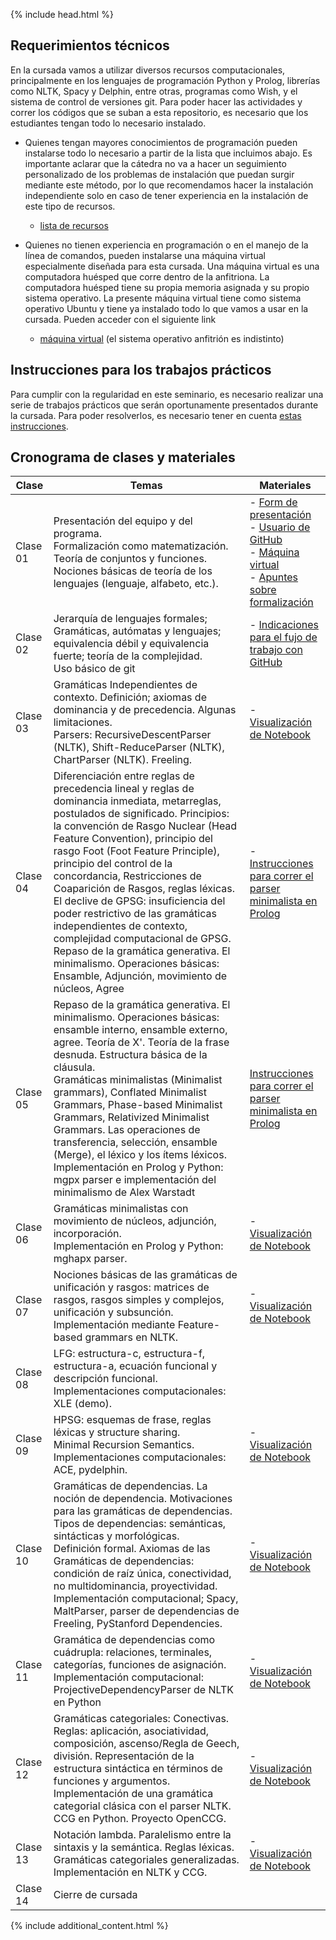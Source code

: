 {% include head.html %}

## Requerimientos técnicos

En la cursada vamos a utilizar diversos recursos computacionales, principalmente en los lenguajes de programación Python y Prolog, librerías como NLTK, Spacy y Delphin, entre otras, programas como Wish, y el sistema de control de versiones git. Para poder hacer las actividades y correr los códigos que se suban a esta repositorio, es necesario que los estudiantes tengan todo lo necesario instalado.

- Quienes tengan mayores conocimientos de programación pueden instalarse todo lo necesario a partir de la lista que incluimos abajo. Es importante aclarar que la cátedra no va a hacer un seguimiento personalizado de los problemas de instalación que puedan surgir mediante este método, por lo que recomendamos hacer la instalación independiente solo en caso de tener experiencia en la instalación de este tipo de recursos.
    - [lista de recursos](./Instructivos/recursos.md)

- Quienes no tienen experiencia en programación o en el manejo de la línea de comandos, pueden instalarse una máquina virtual especialmente diseñada para esta cursada. Una máquina virtual es una computadora huésped que corre dentro de la anfitriona. La computadora huésped tiene su propia memoria asignada y su propio sistema operativo. La presente máquina virtual tiene como sistema operativo Ubuntu y tiene ya instalado todo lo que vamos a usar en la cursada. Pueden acceder con el siguiente link
    - [máquina virtual](./Instructivos/tutorialmv.pdf) (el sistema operativo anfitrión es indistinto)

## Instrucciones para los trabajos prácticos
Para cumplir con la regularidad en este seminario, es necesario realizar una serie de trabajos prácticos que serán oportunamente presentados durante la cursada. Para poder resolverlos, es necesario tener en cuenta [estas instrucciones](./Instructivos/flujo_de_trabajo.md).

## Cronograma de clases y materiales


| Clase | Temas | Materiales |
| ------ | ------ | ------ |
| Clase 01 | Presentación del equipo y del programa.<br>Formalización como matematización. Teoría de conjuntos y funciones. Nociones básicas de teoría de los lenguajes (lenguaje, alfabeto, etc.). | - [Form de presentación](https://docs.google.com/forms/d/1KPm1NavIN9sPfl7bTirTtNs-BcgAO1jZvV2TAurPuyE/prefill)<br>- [Usuario de GitHub](./Instructivos/github_user.md)<br>- [Máquina virtual](./Instructivos/tutorialmv.pdf)<br> - [Apuntes sobre formalización]() |
| Clase 02 | Jerarquía de lenguajes formales; Gramáticas, autómatas y lenguajes; equivalencia débil y equivalencia fuerte; teoría de la complejidad.<br>Uso básico de git | - [Indicaciones para el fujo de trabajo con GitHub](./Instructivos/flujo_de_trabajo.md) |
| Clase 03 | Gramáticas Independientes de contexto. Definición; axiomas de dominancia y de precedencia. Algunas limitaciones.<br>Parsers: RecursiveDescentParser (NLTK), Shift-ReduceParser (NLTK), ChartParser (NLTK). Freeling. | - [Visualización de Notebook](Clase-03/Clase-03-jupyter.md) |
| Clase 04 | Diferenciación entre reglas de precedencia lineal y reglas de dominancia inmediata, metarreglas, postulados de significado. Principios: la convención de Rasgo Nuclear (Head Feature Convention), principio del rasgo Foot (Foot Feature Principle), principio del control de la concordancia, Restricciones de Coaparición de Rasgos, reglas léxicas.<br>El declive de GPSG: insuficiencia del poder restrictivo de las gramáticas independientes de contexto, complejidad computacional de GPSG. Repaso de la gramática generativa. El minimalismo. Operaciones básicas: Ensamble, Adjunción, movimiento de núcleos, Agree | - [Instrucciones para correr el parser minimalista en Prolog](Clase-05/ParserMinimalistaStabler1/instructions.md) |
| Clase 05 | Repaso de la gramática generativa. El minimalismo. Operaciones básicas: ensamble interno, ensamble externo, agree. Teoría de X'. Teoría de la frase desnuda. Estructura básica de la cláusula. <br>Gramáticas minimalistas (Minimalist grammars), Conflated Minimalist Grammars, Phase-based Minimalist Grammars, Relativized Minimalist Grammars. Las operaciones de transferencia, selección, ensamble (Merge), el léxico y los ítems léxicos.<br>Implementación en Prolog y Python: mgpx parser e implementación del minimalismo de Alex Warstadt | [Instrucciones para correr el parser minimalista en Prolog](Clase-06/ParserMinimalistaStabler2/instructions.md) |
| Clase 06 | Gramáticas minimalistas con movimiento de núcleos, adjunción, incorporación.<br>Implementación en Prolog y Python: mghapx parser. | - [Visualización de Notebook](Clase-07/Clase-07-jupyter.md) |
| Clase 07 | Nociones básicas de las gramáticas de unificación y rasgos: matrices de rasgos, rasgos simples y complejos, unificación y subsunción.<br>Implementación mediante Feature-based grammars en NLTK. | - [Visualización de Notebook](Clase-08/Clase-08-jupyter.md) |
| Clase 08 | LFG: estructura-c, estructura-f, estructura-a, ecuación funcional y descripción funcional. Implementaciones computacionales: XLE (demo). | |
| Clase 09 | HPSG: esquemas de frase, reglas léxicas y structure sharing.<br>Minimal Recursion Semantics.<br>Implementaciones computacionales: ACE, pydelphin. | - [Visualización de Notebook](Clase-09/Clase-09-jupyter.md) |
| Clase 10 | Gramáticas de dependencias. La noción de dependencia. Motivaciones para las gramáticas de dependencias. Tipos de dependencias: semánticas, sintácticas y morfológicas.<br>Definición formal. Axiomas de las Gramáticas de dependencias: condición de raíz única, conectividad, no multidominancia, proyectividad. <br>Implementación computacional; Spacy, MaltParser, parser de dependencias de Freeling, PyStanford Dependencies. | - [Visualización de Notebook](Clase-10/Clase-10-jupyter.md) |
| Clase 11 | Gramática de dependencias como cuádrupla: relaciones, terminales, categorías, funciones de asignación.<br>Implementación computacional: ProjectiveDependencyParser de NLTK en Python | - [Visualización de Notebook](Clase-11/Clase-11-jupyter.md) |
| Clase 12 | Gramáticas categoriales: Conectivas. Reglas: aplicación, asociatividad, composición, ascenso/Regla de Geech, división. Representación de la estructura sintáctica en términos de funciones y argumentos.<br>Implementación de una gramática categorial clásica con el parser NLTK. CCG en Python. Proyecto OpenCCG.| - [Visualización de Notebook](Clase-12/Clase-12-jupyter.md) |
| Clase 13 | Notación lambda. Paralelismo entre la sintaxis y la semántica. Reglas léxicas.<br>Gramáticas categoriales generalizadas. Implementación en NLTK y CCG. | - [Visualización de Notebook](Clase-13/Clase-13-jupyter.md) |
| Clase 14 | Cierre de cursada | |

{% include additional_content.html %}
